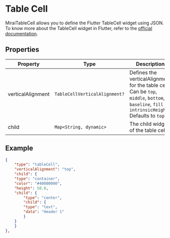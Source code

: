 # Table Cell
MiraiTableCell allows you to define the Flutter TableCell widget using JSON.
To know more about the TableCell widget in Flutter, refer to the [official documentation](https://api.flutter.dev/flutter/widgets/TableCell-class.html).

## Properties 
| Property          | Type                         | Description                                                                                                                                   |
| ----------------- | ---------------------------- | --------------------------------------------------------------------------------------------------------------------------------------------- |
| verticalAlignment | `TableCellVerticalAlignment?` | Defines the verticalAlignment for the table cell. Can be `top`, `middle`, `bottom`, `baseline`, `fill` & `intrinsicHeight` Defaults to `top`. |
| child             | `Map<String, dynamic>`       | The child widget of the table cell.                                                                                                           |

## Example

```json
{
    "type": "tableCell",
    "verticalAlignment": "top",
    "child": {
    "type": "container",
    "color": "#40000000",
    "height": 50.0,
    "child": {
        "type": "center",
        "child": {
        "type": "text",
        "data": "Header 1"
        }
    }
    }
},
```